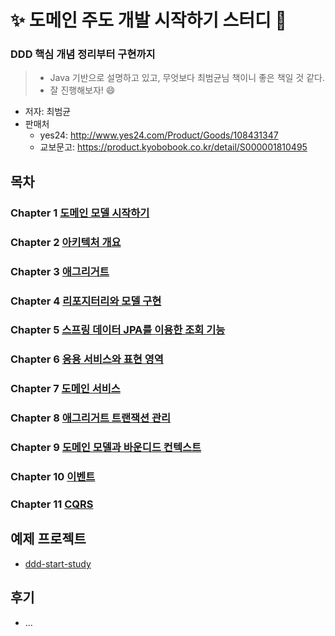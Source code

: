 # ✨ 도메인 주도 개발 시작하기 스터디 👺 

### DDD 핵심 개념 정리부터 구현까지

> * Java 기반으로 설명하고 있고, 무엇보다 최범균님 책이니 좋은 책일 것 같다. 
> * 잘 진행해보자! 😄

* 저자: 최범균
* 판매처
  * yes24: http://www.yes24.com/Product/Goods/108431347
  * 교보문고: https://product.kyobobook.co.kr/detail/S000001810495



## 목차

### Chapter 1 [도메인 모델 시작하기](chap01)

### Chapter 2 [아키텍처 개요](chap02)

### Chapter 3 [애그리거트](chap03)

### Chapter 4 [리포지터리와 모델 구현](chap04)

### Chapter 5 [스프링 데이터 JPA를 이용한 조회 기능](chap05)

### Chapter 6 [응용 서비스와 표현 영역](chap06)

### Chapter 7 [도메인 서비스](chap07)

### Chapter 8 [애그리거트 트랜잭션 관리](chap08)

### Chapter 9 [도메인 모델과 바운디드 컨텍스트](chap09)

### Chapter 10 [이벤트](chap10)

### Chapter 11 [CQRS](chap11)



## 예제 프로젝트

* [ddd-start-study](ddd-start-study)

  

## 후기

* ...
